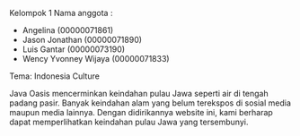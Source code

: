 Kelompok 1
Nama anggota  :
- Angelina (00000071861)
- Jason Jonathan (00000071890)
- Luis Gantar (00000073190)
- Wency Yvonney Wijaya (00000071833)

Tema: Indonesia Culture

Java Oasis mencerminkan keindahan pulau Jawa seperti air di tengah padang pasir. Banyak keindahan alam yang belum terekspos di sosial media maupun media lainnya. Dengan didirikannya website ini, kami berharap dapat memperlihatkan keindahan pulau Jawa yang tersembunyi.
